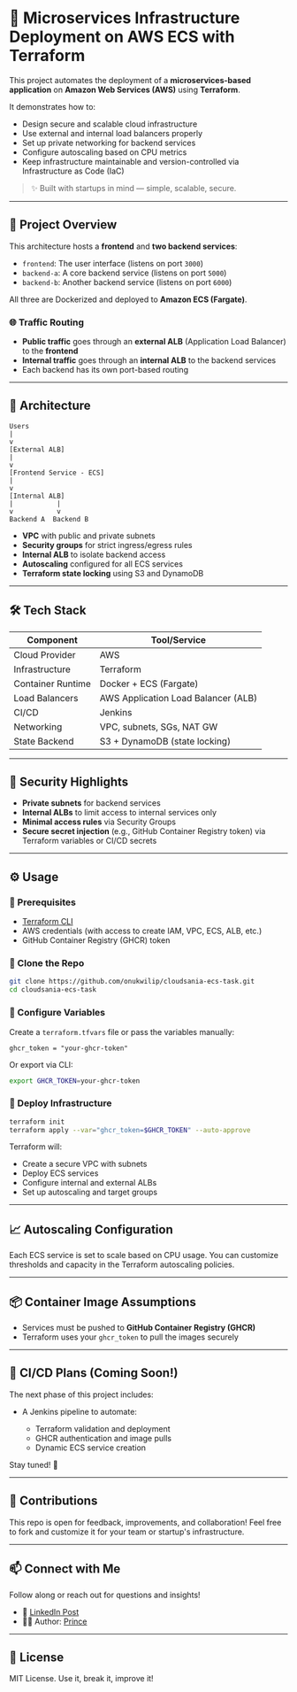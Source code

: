 # 🚀 Microservices Infrastructure Deployment on AWS ECS with Terraform

This project automates the deployment of a **microservices-based application** on **Amazon Web Services (AWS)** using **Terraform**.

It demonstrates how to:

- Design secure and scalable cloud infrastructure
- Use external and internal load balancers properly
- Set up private networking for backend services
- Configure autoscaling based on CPU metrics
- Keep infrastructure maintainable and version-controlled via Infrastructure as Code (IaC)

> ✨ Built with startups in mind — simple, scalable, secure.

---

## 📌 Project Overview

This architecture hosts a **frontend** and **two backend services**:

- `frontend`: The user interface (listens on port `3000`)
- `backend-a`: A core backend service (listens on port `5000`)
- `backend-b`: Another backend service (listens on port `6000`)

All three are Dockerized and deployed to **Amazon ECS (Fargate)**.

### 🌐 Traffic Routing

- **Public traffic** goes through an **external ALB** (Application Load Balancer) to the **frontend**
- **Internal traffic** goes through an **internal ALB** to the backend services
- Each backend has its own port-based routing

---

## 🧱 Architecture

```
Users
|
v
[External ALB]
|
v
[Frontend Service - ECS]
|
v
[Internal ALB]
|           |
v           v
Backend A  Backend B

```

- **VPC** with public and private subnets
- **Security groups** for strict ingress/egress rules
- **Internal ALB** to isolate backend access
- **Autoscaling** configured for all ECS services
- **Terraform state locking** using S3 and DynamoDB

---

## 🛠 Tech Stack

| Component         | Tool/Service                        |
| ----------------- | ----------------------------------- |
| Cloud Provider    | AWS                                 |
| Infrastructure    | Terraform                           |
| Container Runtime | Docker + ECS (Fargate)              |
| Load Balancers    | AWS Application Load Balancer (ALB) |
| CI/CD             | Jenkins                             |
| Networking        | VPC, subnets, SGs, NAT GW           |
| State Backend     | S3 + DynamoDB (state locking)       |

---

## 🔐 Security Highlights

- **Private subnets** for backend services
- **Internal ALBs** to limit access to internal services only
- **Minimal access rules** via Security Groups
- **Secure secret injection** (e.g., GitHub Container Registry token) via Terraform variables or CI/CD secrets

---

## ⚙️ Usage

### 🧩 Prerequisites

- [Terraform CLI](https://developer.hashicorp.com/terraform/downloads)
- AWS credentials (with access to create IAM, VPC, ECS, ALB, etc.)
- GitHub Container Registry (GHCR) token

### 📁 Clone the Repo

```bash
git clone https://github.com/onukwilip/cloudsania-ecs-task.git
cd cloudsania-ecs-task
```

### 🔧 Configure Variables

Create a `terraform.tfvars` file or pass the variables manually:

```hcl
ghcr_token = "your-ghcr-token"
```

Or export via CLI:

```bash
export GHCR_TOKEN=your-ghcr-token
```

### 🚀 Deploy Infrastructure

```bash
terraform init
terraform apply --var="ghcr_token=$GHCR_TOKEN" --auto-approve
```

Terraform will:

- Create a secure VPC with subnets
- Deploy ECS services
- Configure internal and external ALBs
- Set up autoscaling and target groups

---

## 📈 Autoscaling Configuration

Each ECS service is set to scale based on CPU usage.
You can customize thresholds and capacity in the Terraform autoscaling policies.

---

## 📦 Container Image Assumptions

- Services must be pushed to **GitHub Container Registry (GHCR)**
- Terraform uses your `ghcr_token` to pull the images securely

---

## 🔄 CI/CD Plans (Coming Soon!)

The next phase of this project includes:

- A Jenkins pipeline to automate:

  - Terraform validation and deployment
  - GHCR authentication and image pulls
  - Dynamic ECS service creation

Stay tuned! 🚧

---

## 🤝 Contributions

This repo is open for feedback, improvements, and collaboration!
Feel free to fork and customize it for your team or startup's infrastructure.

---

## 📫 Connect with Me

Follow along or reach out for questions and insights!

- 🔗 [LinkedIn Post](https://www.linkedin.com/in/prince-onukwili-a82143233/)
- 🧑‍💻 Author: [Prince](https://github.com/onukwilip)

---

## 📄 License

MIT License. Use it, break it, improve it!
